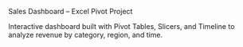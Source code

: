 Sales Dashboard – Excel Pivot Project

Interactive dashboard built with Pivot Tables, Slicers, and Timeline to analyze revenue by category, region, and time.
